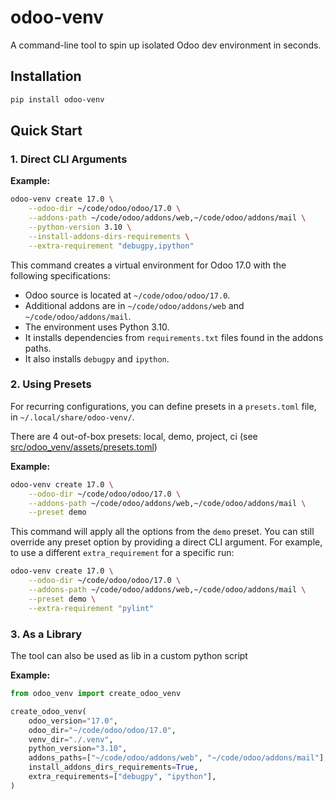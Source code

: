 # odoo-venv

A command-line tool to spin up isolated Odoo dev environment in seconds. 

## Installation
```bash
pip install odoo-venv
```

## Quick Start


### 1. Direct CLI Arguments

**Example:**

```bash
odoo-venv create 17.0 \
    --odoo-dir ~/code/odoo/odoo/17.0 \
    --addons-path ~/code/odoo/addons/web,~/code/odoo/addons/mail \
    --python-version 3.10 \
    --install-addons-dirs-requirements \
    --extra-requirement "debugpy,ipython"
```

This command creates a virtual environment for Odoo 17.0 with the following specifications:
- Odoo source is located at `~/code/odoo/odoo/17.0`.
- Additional addons are in `~/code/odoo/addons/web` and `~/code/odoo/addons/mail`.
- The environment uses Python 3.10.
- It installs dependencies from `requirements.txt` files found in the addons paths.
- It also installs `debugpy` and `ipython`.

### 2. Using Presets

For recurring configurations, you can define presets in a `presets.toml` file, in `~/.local/share/odoo-venv/`. 

There are 4 out-of-box presets: local, demo, project, ci (see [src/odoo_venv/assets/presets.toml](src/odoo_venv/assets/presets.toml))

**Example:**

```bash
odoo-venv create 17.0 \
    --odoo-dir ~/code/odoo/odoo/17.0 \
    --addons-path ~/code/odoo/addons/web,~/code/odoo/addons/mail \
    --preset demo
```

This command will apply all the options from the `demo` preset. You can still override any preset option by providing a direct CLI argument. For example, to use a different `extra_requirement` for a specific run:

```bash
odoo-venv create 17.0 \
    --odoo-dir ~/code/odoo/odoo/17.0 \
    --addons-path ~/code/odoo/addons/web,~/code/odoo/addons/mail \
    --preset demo \
    --extra-requirement "pylint"
```

### 3. As a Library

The tool can also be used as lib in a custom python script

**Example:**

```python
from odoo_venv import create_odoo_venv

create_odoo_venv(
    odoo_version="17.0",
    odoo_dir="~/code/odoo/odoo/17.0",
    venv_dir="./.venv",
    python_version="3.10",
    addons_paths=["~/code/odoo/addons/web", "~/code/odoo/addons/mail"],
    install_addons_dirs_requirements=True,
    extra_requirements=["debugpy", "ipython"],
)
```
